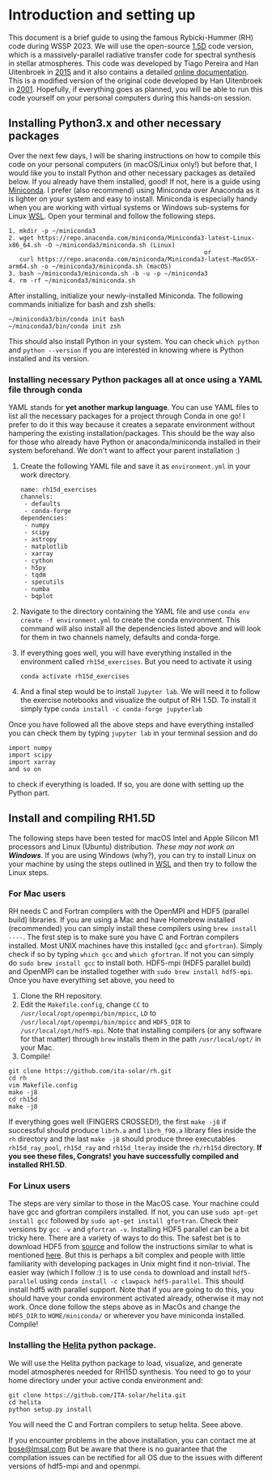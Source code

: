 # Introduction and setting up
This document is a brief guide to using the famous Rybicki-Hummer (RH) code during WSSP 2023. We will use the open-source [1.5D](https://github.com/ITA-Solar/rh) code version, which is a massively-parallel radiative transfer code for spectral synthesis in stellar atmospheres. This code was developed by Tiago Pereira and Han Uitenbroek in [2015](https://ui.adsabs.harvard.edu/abs/2015A%26A...574A...3P/abstract) and it also contains a detailed [online documentation](https://rh15d.readthedocs.io/en/latest/index.html). This is a modified version of the original code developed by Han Uitenbroek in [2001](https://ui.adsabs.harvard.edu/abs/2001ApJ...557..389U/abstract). Hopefully, if everything goes as planned, you will be able to run this code yourself on your personal computers during this hands-on session. 

## Installing Python3.x and other necessary packages
Over the next few days, I will be sharing instructions on how to compile this code on your personal computers (in macOS/Linux only!) but before that, I would like you to install Python and other necessary packages as detailed below. If you already have them installed, good! If not, here is a guide using [Miniconda](https://docs.conda.io/projects/miniconda/en/latest/). I prefer (also recommend) using Miniconda over Anaconda as it is lighter on your system and easy to install. Miniconda is especially handy when you are working with virtual systems or Windows sub-systems for Linux [WSL](https://learn.microsoft.com/en-us/windows/wsl/install). Open your terminal and follow the following steps.
```
1. mkdir -p ~/miniconda3
2. wget https://repo.anaconda.com/miniconda/Miniconda3-latest-Linux-x86_64.sh -O ~/miniconda3/miniconda.sh (Linux)
                                                      or
   curl https://repo.anaconda.com/miniconda/Miniconda3-latest-MacOSX-arm64.sh -o ~/miniconda3/miniconda.sh (macOS)
3. bash ~/miniconda3/miniconda.sh -b -u -p ~/miniconda3
4. rm -rf ~/miniconda3/miniconda.sh
```
After installing, initialize your newly-installed Miniconda. The following commands initialize for bash and zsh shells:
```
~/miniconda3/bin/conda init bash
~/miniconda3/bin/conda init zsh
```
This should also install Python in your system. You can check `which python` and `python --version` if you are interested in knowing where is Python installed and its version. 

### Installing necessary Python packages all at once using a YAML file through conda

YAML stands for **yet another markup language**. You can use YAML files to list all the necessary packages for a project through Conda in one go! I prefer to do it this way because it creates a separate environment without hampering the existing installation/packages. This should be the way also for those who already have Python or anaconda/miniconda installed in their system beforehand. We don't want to affect your parent installation :)

1. Create the following YAML file and save it as `environment.yml` in your work directory.
   
   ```
   name: rh15d_exercises
   channels:
    - defaults
    - conda-forge
   dependencies:
    - numpy
    - scipy
    - astropy
    - matplotlib
    - xarray
    - cython
    - h5py
    - tqdm
    - specutils
    - numba
    - bqplot
   ```

2. Navigate to the directory containing the YAML file and use `conda env create -f environment.yml` to create the conda environment. This command will also install all the dependencies listed above and will look for them in two channels namely, defaults and conda-forge.
3. If everything goes well, you will have everything installed in the environment called `rh15d_exercises`. But you need to activate it using
   ```
   conda activate rh15d_exercises
   ```
4. And a final step would be to install `Jupyter lab`. We will need it to follow the exercise notebooks and visualize the output of RH 1.5D. To install it simply type `conda install -c conda-forge jupyterlab`

Once you have followed all the above steps and have everything installed you can check them by typing `jupyter lab` in your terminal session and do
```
import numpy
import scipy
import xarray
and so on
```
to check if everything is loaded. If so, you are done with setting up the Python part.

## Install and compiling RH1.5D
The following steps have been tested for macOS Intel and Apple Silicon M1 processors and Linux (Ubuntu) distribution. _These may not work on **Windows**_. If you are using Windows (why?), you can try to install Linux on your machine by using the steps outlined in [WSL](https://learn.microsoft.com/en-us/windows/wsl/install) and then try to follow the Linux steps. 
### For Mac users

RH needs C and Fortran compilers with the OpenMPI and HDF5 (parallel build) libraries. If you are using a Mac and have Homebrew installed (recommended) you can simply install these compilers using `brew install ----`. The first step is to make sure you have C and Fortran compilers installed. Most UNIX machines have this installed (`gcc` and `gfortran`). Simply check if so by typing `which gcc` and `which gfortran`. If not you can simply do `sudo brew install gcc` to install both. HDF5-mpi (HDF5 parallel build) and OpenMPI can be installed together with `sudo brew install hdf5-mpi`. Once you have everything set above, you need to

1. Clone the RH repository.
2. Edit the `Makefile.config`, change `CC` to `/usr/local/opt/openmpi/bin/mpicc`, `LD` to `/usr/local/opt/openmpi/bin/mpicc` and `HDF5_DIR` to `/usr/local/opt/hdf5-mpi`. Note that installing compilers (or any software for that matter) through `brew` installs them in the path `/usr/local/opt/` in your Mac.
3. Compile!

```
git clone https://github.com/ita-solar/rh.git
cd rh
vim Makefile.config
make -j8
cd rh15d
make -j8
```

If everything goes well (FINGERS CROSSED!), the first `make -j8` if successful should produce `librh.a` and `librh_f90.a` library files inside the `rh` directory and the last `make -j8` should produce three executables `rh15d_ray_pool`, `rh15d_ray` and `rh15d_lteray` inside the `rh/rh15d` directory. **If you see these files, Congrats! you have successfully compiled and installed RH1.5D**.

### For Linux users

The steps are very similar to those in the MacOS case. Your machine could have gcc and gfortran compilers installed. If not, you can use `sudo apt-get install gcc` followed by `sudo apt-get install gfortran`. Check their versions by `gcc -v` and `gfortran -v`. Installing HDF5 parallel can be a bit tricky here. There are a variety of ways to do this. The safest bet is to download HDF5 from [source](https://www.hdfgroup.org/downloads/hdf5/source-code/) and follow the instructions similar to what is mentioned [here](https://forum.hdfgroup.org/t/installing-hdf5-ready-version-of-open-mpi/4998). But this is perhaps a bit complex and people with little familiarity with developing packages in Unix might find it non-trivial. The easier way (which I follow :) is to use `conda` to download and install `hdf5-parallel` using `conda install -c clawpack hdf5-parallel`. This should install hdf5 with parallel support. Note that if you are going to do this, you should have your conda environment activated already, otherwise it may not work. Once done follow the steps above as in MacOs and change the `HDF5_DIR` to `HOME/miniconda/` or wherever you have miniconda installed. Compile!  

### Installing the [Helita](https://ita-solar.github.io/helita/) python package.
We will use the Helita python package to load, visualize, and generate model atmospheres needed for RH15D synthesis. You need to go to your home directory under your active conda environment and:
```
git clone https://github.com/ITA-solar/helita.git
cd helita
python setup.py install
```
You will need the C and Fortran compilers to setup helita. Seee above.

If you encounter problems in the above installation, you can contact me at bose@lmsal.com But be aware that there is no guarantee that the compilation issues can be rectified for all OS due to the issues with different versions of hdf5-mpi and  and openmpi.
